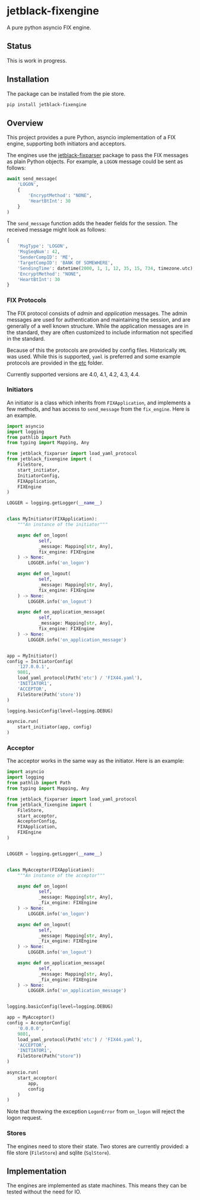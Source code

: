 # jetblack-fixengine

A pure python asyncio FIX engine.

## Status

This is work in progress.

## Installation

The package can be installed from the pie store.

```bash
pip install jetblack-fixengine
```

## Overview

This project provides a pure Python, asyncio implementation of
a FIX engine, supporting both initiators and acceptors.

The engines use the
[jetblack-fixparser](https://github.com/rob-blackbourn/jetblack-fixparser)
package to pass the FIX messages as plain Python objects. For example, a
`LOGON` message could be sent as follows:

```python
await send_message(
    'LOGON',
    {
        'EncryptMethod': "NONE",
        'HeartBtInt': 30
    }
)
```

The `send_message` function adds the header fields for the session. The
received message might look as follows:

```python
{
    'MsgType': 'LOGON',
    'MsgSeqNum': 42,
    'SenderCompID': 'ME',
    'TargetCompID': 'BANK OF SOMEWHERE',
    'SendingTime': datetime(2000, 1, 1, 12, 35, 15, 734, timezone.utc),
    'EncryptMethod': "NONE",
    'HeartBtInt': 30
}
```

### FIX Protocols

The FIX protocol consists of *admin* and *application* messages. The
admin messages are used for authentication and maintaining the session,
and are generally of a well known structure. While the application messages
are in the standard, they are often customized to include information not
specified in the standard.

Because of this the protocols are provided by config files. Historically
`XML` was used. While this is supported, `yaml` is preferred and some
example protocols are provided in the
[etc](https://github.com/rob-blackbourn/jetblack-fixengine/tree/master/etc)
folder.

Currently supported versions are 4.0, 4.1, 4.2, 4.3, 4.4.

### Initiators

An initiator is a class which inherits from `FIXApplication`, and implements a
few methods, and has access to `send_message` from the `fix_engine`. Here is an example.

```python
import asyncio
import logging
from pathlib import Path
from typing import Mapping, Any

from jetblack_fixparser import load_yaml_protocol
from jetblack_fixengine import (
    FileStore,
    start_initiator,
    InitiatorConfig,
    FIXApplication,
    FIXEngine
)

LOGGER = logging.getLogger(__name__)


class MyInitiator(FIXApplication):
    """An instance of the initiator"""

    async def on_logon(
            self,
            _message: Mapping[str, Any],
            fix_engine: FIXEngine
    ) -> None:
        LOGGER.info('on_logon')

    async def on_logout(
            self,
            _message: Mapping[str, Any],
            fix_engine: FIXEngine
    ) -> None:
        LOGGER.info('on_logout')

    async def on_application_message(
            self,
            _message: Mapping[str, Any],
            fix_engine: FIXEngine
    ) -> None:
        LOGGER.info('on_application_message')


app = MyInitiator()
config = InitiatorConfig(
    '127.0.0.1',
    9801,
    load_yaml_protocol(Path('etc') / 'FIX44.yaml'),
    'INITIATOR1',
    'ACCEPTOR',
    FileStore(Path('store'))
)

logging.basicConfig(level=logging.DEBUG)

asyncio.run(
    start_initiator(app, config)
)
```

### Acceptor

The acceptor works in the same way as the initiator. Here is an example:

```python
import asyncio
import logging
from pathlib import Path
from typing import Mapping, Any

from jetblack_fixparser import load_yaml_protocol
from jetblack_fixengine import (
    FileStore,
    start_acceptor,
    AcceptorConfig,
    FIXApplication,
    FIXEngine
)


LOGGER = logging.getLogger(__name__)


class MyAcceptor(FIXApplication):
    """An instance of the acceptor"""

    async def on_logon(
            self,
            _message: Mapping[str, Any],
            _fix_engine: FIXEngine
    ) -> None:
        LOGGER.info('on_logon')

    async def on_logout(
            self,
            _message: Mapping[str, Any],
            _fix_engine: FIXEngine
    ) -> None:
        LOGGER.info('on_logout')

    async def on_application_message(
            self,
            _message: Mapping[str, Any],
            _fix_engine: FIXEngine
    ) -> None:
        LOGGER.info('on_application_message')


logging.basicConfig(level=logging.DEBUG)

app = MyAcceptor()
config = AcceptorConfig(
    '0.0.0.0',
    9801,
    load_yaml_protocol(Path('etc') / 'FIX44.yaml'),
    'ACCEPTOR',
    'INITIATOR1',
    FileStore(Path("store"))
)

asyncio.run(
    start_acceptor(
        app,
        config
    )
)
```

Note that throwing the exception `LogonError` from `on_logon` will reject
the logon request.

### Stores

The engines need to store their state. Two stores are currently provided:
a file store (`FileStore`) and sqlite (`SqlStore`).

## Implementation

The engines are implemented as state machines. This means they can be
tested without the need for IO.

